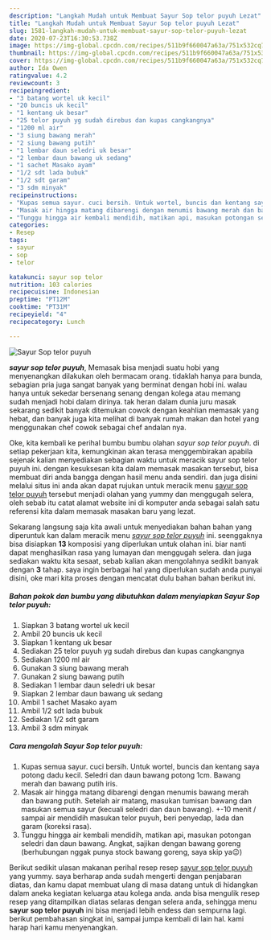 ```yaml
---
description: "Langkah Mudah untuk Membuat Sayur Sop telor puyuh Lezat"
title: "Langkah Mudah untuk Membuat Sayur Sop telor puyuh Lezat"
slug: 1581-langkah-mudah-untuk-membuat-sayur-sop-telor-puyuh-lezat
date: 2020-07-23T16:30:53.738Z
image: https://img-global.cpcdn.com/recipes/511b9f660047a63a/751x532cq70/sayur-sop-telor-puyuh-foto-resep-utama.jpg
thumbnail: https://img-global.cpcdn.com/recipes/511b9f660047a63a/751x532cq70/sayur-sop-telor-puyuh-foto-resep-utama.jpg
cover: https://img-global.cpcdn.com/recipes/511b9f660047a63a/751x532cq70/sayur-sop-telor-puyuh-foto-resep-utama.jpg
author: Ida Owen
ratingvalue: 4.2
reviewcount: 3
recipeingredient:
- "3 batang wortel uk kecil"
- "20 buncis uk kecil"
- "1 kentang uk besar"
- "25 telor puyuh yg sudah direbus dan kupas cangkangnya"
- "1200 ml air"
- "3 siung bawang merah"
- "2 siung bawang putih"
- "1 lembar daun seledri uk besar"
- "2 lembar daun bawang uk sedang"
- "1 sachet Masako ayam"
- "1/2 sdt lada bubuk"
- "1/2 sdt garam"
- "3 sdm minyak"
recipeinstructions:
- "Kupas semua sayur. cuci bersih. Untuk wortel, buncis dan kentang saya potong dadu kecil. Seledri dan daun bawang potong 1cm. Bawang merah dan bawang putih iris."
- "Masak air hingga matang dibarengi dengan menumis bawang merah dan bawang putih. Setelah air matang, masukan tumisan bawang dan masukan semua sayur (kecuali seledri dan daun bawang). +-10 menit / sampai air mendidih masukan telor puyuh, beri penyedap, lada dan garam (koreksi rasa)."
- "Tunggu hingga air kembali mendidih, matikan api, masukan potongan seledri dan daun bawang. Angkat, sajikan dengan bawang goreng (berhubungan nggak punya stock bawang goreng, saya skip ya😉)"
categories:
- Resep
tags:
- sayur
- sop
- telor

katakunci: sayur sop telor 
nutrition: 103 calories
recipecuisine: Indonesian
preptime: "PT12M"
cooktime: "PT31M"
recipeyield: "4"
recipecategory: Lunch

---
```



![Sayur Sop telor puyuh](https://img-global.cpcdn.com/recipes/511b9f660047a63a/751x532cq70/sayur-sop-telor-puyuh-foto-resep-utama.jpg)

<b><i>sayur sop telor puyuh</i></b>, Memasak bisa menjadi suatu hobi yang menyenangkan dilakukan oleh bermacam orang. tidaklah hanya para bunda, sebagian pria juga sangat banyak yang berminat dengan hobi ini. walau hanya untuk sekedar bersenang senang dengan kolega atau memang sudah menjadi hobi dalam dirinya. tak heran dalam dunia juru masak sekarang sedikit banyak ditemukan cowok dengan keahlian memasak yang hebat, dan banyak juga kita melihat di banyak rumah makan dan hotel yang menggunakan chef cowok sebagai chef andalan nya.



Oke, kita kembali ke perihal bumbu bumbu olahan <i>sayur sop telor puyuh</i>. di setiap pekerjaan kita, kemungkinan akan terasa menggembirakan apabila sejenak kalian menyediakan sebagian waktu untuk meracik sayur sop telor puyuh ini. dengan kesuksesan kita dalam memasak masakan tersebut, bisa membuat diri anda bangga dengan hasil menu anda sendiri. dan juga disini melalui situs ini anda akan dapat rujukan untuk meracik menu <u>sayur sop telor puyuh</u> tersebut menjadi olahan yang yummy dan menggugah selera, oleh sebab itu catat alamat website ini di komputer anda sebagai salah satu referensi kita dalam memasak masakan baru yang lezat.


Sekarang langsung saja kita awali untuk menyediakan bahan bahan yang diperuntuk kan dalam meracik menu <u><i>sayur sop telor puyuh</i></u> ini. seenggaknya bisa disiapkan <b>13</b> komposisi yang diperlukan untuk olahan ini. biar nanti dapat menghasilkan rasa yang lumayan dan menggugah selera. dan juga sediakan waktu kita sesaat, sebab kalian akan mengolahnya sedikit banyak dengan <b>3</b> tahap. saya ingin berbagai hal yang diperlukan sudah anda punyai disini, oke mari kita proses dengan mencatat dulu bahan bahan berikut ini.

<!--inarticleads1-->

##### Bahan pokok dan bumbu yang dibutuhkan dalam menyiapkan Sayur Sop telor puyuh:

1. Siapkan 3 batang wortel uk kecil
1. Ambil 20 buncis uk kecil
1. Siapkan 1 kentang uk besar
1. Sediakan 25 telor puyuh yg sudah direbus dan kupas cangkangnya
1. Sediakan 1200 ml air
1. Gunakan 3 siung bawang merah
1. Gunakan 2 siung bawang putih
1. Sediakan 1 lembar daun seledri uk besar
1. Siapkan 2 lembar daun bawang uk sedang
1. Ambil 1 sachet Masako ayam
1. Ambil 1/2 sdt lada bubuk
1. Sediakan 1/2 sdt garam
1. Ambil 3 sdm minyak




<!--inarticleads2-->

##### Cara mengolah Sayur Sop telor puyuh:

1. Kupas semua sayur. cuci bersih. Untuk wortel, buncis dan kentang saya potong dadu kecil. Seledri dan daun bawang potong 1cm. Bawang merah dan bawang putih iris.
1. Masak air hingga matang dibarengi dengan menumis bawang merah dan bawang putih. Setelah air matang, masukan tumisan bawang dan masukan semua sayur (kecuali seledri dan daun bawang). +-10 menit / sampai air mendidih masukan telor puyuh, beri penyedap, lada dan garam (koreksi rasa).
1. Tunggu hingga air kembali mendidih, matikan api, masukan potongan seledri dan daun bawang. Angkat, sajikan dengan bawang goreng (berhubungan nggak punya stock bawang goreng, saya skip ya😉)




Berikut sedikit ulasan makanan perihal resep resep <u>sayur sop telor puyuh</u> yang yummy. saya berharap anda sudah mengerti dengan penjabaran diatas, dan kamu dapat membuat ulang di masa datang untuk di hidangkan dalam aneka kegiatan keluarga atau kolega anda. anda bisa mengulik resep resep yang ditampilkan diatas selaras dengan selera anda, sehingga menu <b>sayur sop telor puyuh</b> ini bisa menjadi lebih endess dan sempurna lagi. berikut pembahasan singkat ini, sampai jumpa kembali di lain hal. kami harap hari kamu menyenangkan.
